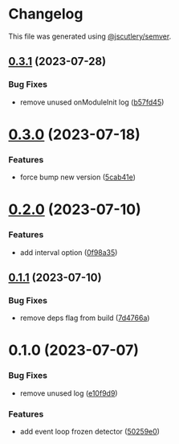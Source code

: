 # Changelog

This file was generated using [@jscutlery/semver](https://github.com/jscutlery/semver).

## [0.3.1](https://github.com/temarusanov/nx/compare/eventloop-frozen-detector-0.3.0...eventloop-frozen-detector-0.3.1) (2023-07-28)


### Bug Fixes

* remove unused onModuleInit log ([b57fd45](https://github.com/temarusanov/nx/commit/b57fd459e7e38200729be63aea22a95fab6494c5))



# [0.3.0](https://github.com/temarusanov/nx/compare/eventloop-frozen-detector-0.2.0...eventloop-frozen-detector-0.3.0) (2023-07-18)


### Features

* force bump new version ([5cab41e](https://github.com/temarusanov/nx/commit/5cab41e3d65cea0639830dd8f4ed3278e34d7d19))



# [0.2.0](https://github.com/temarusanov/nx/compare/eventloop-frozen-detector-0.1.1...eventloop-frozen-detector-0.2.0) (2023-07-10)


### Features

* add interval option ([0f98a35](https://github.com/temarusanov/nx/commit/0f98a3574c77109daec6d6540de23f8b51e7c1fe))



## [0.1.1](https://github.com/temarusanov/nx/compare/eventloop-frozen-detector-0.1.0...eventloop-frozen-detector-0.1.1) (2023-07-10)


### Bug Fixes

* remove deps flag from build ([7d4766a](https://github.com/temarusanov/nx/commit/7d4766a63260ba1cb4051569531797e6e5b9752c))



# 0.1.0 (2023-07-07)


### Bug Fixes

* remove unused log ([e10f9d9](https://github.com/temarusanov/nx/commit/e10f9d9e4460926862c018d2721ecc02dfc447a2))


### Features

* add event loop frozen detector ([50259e0](https://github.com/temarusanov/nx/commit/50259e0c41aff18ba6dd7c96fd6d9a3582e4c5ca))
